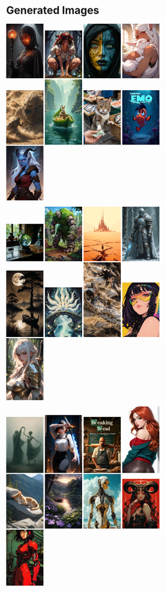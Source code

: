 # Generated Images



<img src="2025_09_08_01_thumb.webp" width="100"/> <img src="2025_09_08_02_thumb.webp" width="100"/> <img src="2025_09_08_03_thumb.webp" width="100"/> <img src="2025_09_08_04_thumb.webp" width="100"/> <img src="2025_09_08_05_thumb.webp" width="100"/> <img src="2025_09_08_06_thumb.webp" width="100"/> <img src="2025_09_08_07_thumb.webp" width="100"/> <img src="2025_09_08_08_thumb.webp" width="100"/> <img src="2025_09_08_09_thumb.webp" width="100"/>

<img src="2025_09_08_10_thumb.webp" width="100"/> <img src="2025_09_08_11_thumb.webp" width="100"/> <img src="2025_09_08_12_thumb.webp" width="100"/> <img src="2025_09_08_13_thumb.webp" width="100"/> <img src="2025_09_08_14_thumb.webp" width="100"/> <img src="2025_09_08_15_thumb.webp" width="100"/> <img src="2025_09_08_16_thumb.webp" width="100"/> <img src="2025_09_08_17_thumb.webp" width="100"/> <img src="2025_09_08_18_thumb.webp" width="100"/>

<img src="2025_09_08_19_thumb.webp" width="100"/> <img src="2025_09_08_20_thumb.webp" width="100"/> <img src="2025_09_08_21_thumb.webp" width="100"/> <img src="2025_09_08_22_thumb.webp" width="100"/> <img src="2025_09_08_23_thumb.webp" width="100"/> <img src="2025_09_08_24_thumb.webp" width="100"/> <img src="2025_09_08_25_thumb.webp" width="100"/> <img src="2025_09_08_26_thumb.webp" width="100"/> <img src="2025_09_08_27_thumb.webp" width="100"/>